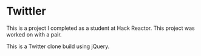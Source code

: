 Twittler
==============

This is a project I completed as a student at Hack Reactor. This project was worked on with a pair.

This is a Twitter clone build using jQuery.
